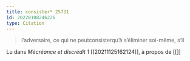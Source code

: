 ```yaml
---
title: consister* 25731
id: 20220108246226
type: Citation
---
```


> l’adversaire, ce qui ne peutconsisterqu’à s’éliminer soi-même, s’il

Lu dans *Mécréance et discrédit 1* [[20211125162124]], à propos de [[]]
